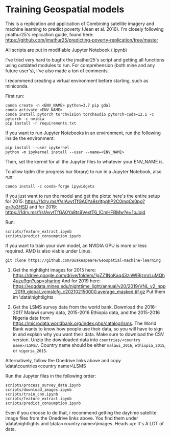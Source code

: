 # Training Geospatial models

This is a replication and application of Combining satellite imagery and machine learning to predict poverty (Jean et al. 2016). I'm closely following jmathur25's replication guide, found here: https://github.com/jmathur25/predicting-poverty-replication/tree/master

All scripts are put in modifiable Jupyter Notebook (.ipynb)

I've tried very hard to bugfix the jmather25's script and getting all functions using outdated modules to run.
For comprehension (both mine and any future user's), I've also made a ton of comments.

I recommend creating a virtual environment before starting, such as miniconda.

First run:

```
conda create -n <ENV_NAME> python=3.7 pip gdal
conda activate <ENV_NAME>
conda install pytorch torchvision torchaudio pytorch-cuda=12.1 -c pytorch -c nvidia
pip install -r requirements.txt
```

If you want to run Jupyter Notebooks in an environment, run the following inside the environment:

```
pip install --user ipykernel
python -m ipykernel install --user --name=<ENV_NAME>
```

Then, set the kernel for all the Jupyter files to whatever your ENV_NAME is.

To allow tqdm (the progress bar library) to run in a Jupyter Notebook, also run:

```
conda install -c conda-forge ipywidgets
```

If you just want to run the model and get the plots:
    here's the entire setup for 2015: https://1drv.ms/f/s!AvvtTfGA0Ya8srItpqhP2C0mqCs0pg?e=7o3HSD 
    and for 2019: https://1drv.ms/f/s!AvvtTfGA0Ya8ts9VextT6_lCmHFBMw?e=1bJojd

Run:
```
scripts/feature_extract.ipynb
scripts/predict_consumption.ipynb
```

If you want to train your own model, an NVIDIA GPU is more or less required. AMD is also viable under Linux.

```
git clone https://github.com/Quakespeare/Geospatial-machine-learning
```

1. Get the nightlight images for 2015 here: https://drive.google.com/drive/folders/1gZZ1NoKaq43znWIBjzmrLuMQh4uzu9qn?usp=sharing
And for 2019 here: https://eogdata.mines.edu/nighttime_light/annual/v20/2019/VNL_v2_npp_2019_global_vcmslcfg_c202102150000.average_masked.tif.gz
Put them im \data\nightlights

2. Get the LSMS survey data from the world bank. Download the 2016-2017 Malawi survey data, 2015-2016 Ethiopia data, and the 2015-2016 Nigeria data from https://microdata.worldbank.org/index.php/catalog/lsms. The World Bank wants to know how people use their data, so you will have to sign in and explain why you want their data. Make sure to download the CSV version. Unzip the downloaded data into `countries/<country name>/LSMS/`. Country name should be either `malawi_2016`, `ethiopia_2015`, or `nigeria_2015`.

Alternatively, follow the Onedrive links above and copy \data\countries\<country name>\LSMS


Run the Jupyter files in the following order:

```
scripts/process_survey_data.ipynb
scripts/download_images.ipynb
scripts/train_cnn.ipynb
scripts/feature_extract.ipynb
scripts/predict_consumption.ipynb
```

Even if you choose to do that, i recommend getting the daytime satellite image files from the Onedrive links above. You find them under \data\nightlights and \data\<country name>\images. Heads up: It's A LOT of data.
